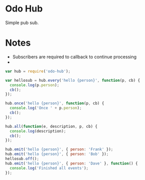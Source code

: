 # Odo Hub
Simple pub sub.

# Notes
- Subscribers are required to callback to continue processing
- 

```js
var hub = require('odo-hub');

var hellosub = hub.every('hello {person}', function(p, cb) {
  console.log(p.person);
  cb();
});

hub.once('hello {person}', function(p, cb) {
  console.log('Once ' + p.person);
  cb();
});

hub.all(function(e, description, p, cb) {
  console.log(description);
  cb();
});

hub.emit('hello {person}', { person: 'Frank' });
hub.emit('hello {person}', { person: 'Bob' });
hellosub.off();
hub.emit('hello {person}', { person: 'Dave' }, function() {
  console.log('Finished all events');
});
```
